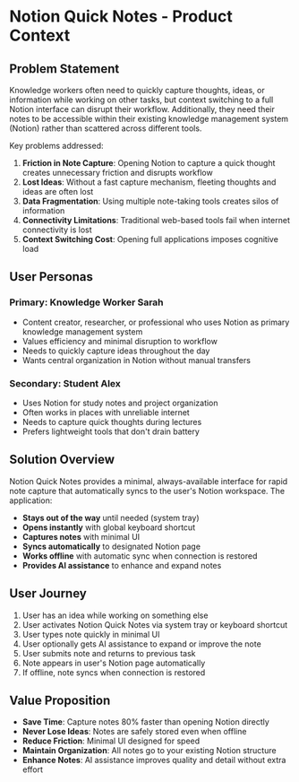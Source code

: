 # Notion Quick Notes - Product Context

## Problem Statement

Knowledge workers often need to quickly capture thoughts, ideas, or information while working on other tasks, but context switching to a full Notion interface can disrupt their workflow. Additionally, they need their notes to be accessible within their existing knowledge management system (Notion) rather than scattered across different tools.

Key problems addressed:

1. **Friction in Note Capture**: Opening Notion to capture a quick thought creates unnecessary friction and disrupts workflow
2. **Lost Ideas**: Without a fast capture mechanism, fleeting thoughts and ideas are often lost
3. **Data Fragmentation**: Using multiple note-taking tools creates silos of information
4. **Connectivity Limitations**: Traditional web-based tools fail when internet connectivity is lost
5. **Context Switching Cost**: Opening full applications imposes cognitive load

## User Personas

### Primary: Knowledge Worker Sarah
- Content creator, researcher, or professional who uses Notion as primary knowledge management system
- Values efficiency and minimal disruption to workflow
- Needs to quickly capture ideas throughout the day
- Wants central organization in Notion without manual transfers

### Secondary: Student Alex
- Uses Notion for study notes and project organization
- Often works in places with unreliable internet
- Needs to capture quick thoughts during lectures
- Prefers lightweight tools that don't drain battery

## Solution Overview

Notion Quick Notes provides a minimal, always-available interface for rapid note capture that automatically syncs to the user's Notion workspace. The application:

- **Stays out of the way** until needed (system tray)
- **Opens instantly** with global keyboard shortcut
- **Captures notes** with minimal UI
- **Syncs automatically** to designated Notion page
- **Works offline** with automatic sync when connection is restored
- **Provides AI assistance** to enhance and expand notes

## User Journey

1. User has an idea while working on something else
2. User activates Notion Quick Notes via system tray or keyboard shortcut
3. User types note quickly in minimal UI
4. User optionally gets AI assistance to expand or improve the note
5. User submits note and returns to previous task
6. Note appears in user's Notion page automatically
7. If offline, note syncs when connection is restored

## Value Proposition

- **Save Time**: Capture notes 80% faster than opening Notion directly
- **Never Lose Ideas**: Notes are safely stored even when offline
- **Reduce Friction**: Minimal UI designed for speed
- **Maintain Organization**: All notes go to your existing Notion structure
- **Enhance Notes**: AI assistance improves quality and detail without extra effort